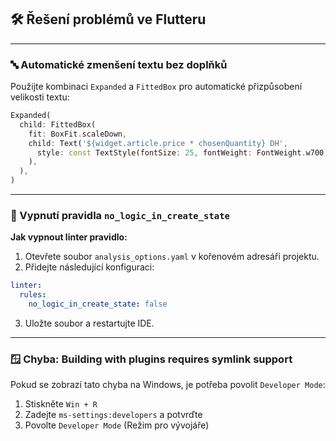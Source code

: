 ## 🛠️ Řešení problémů ve Flutteru

---

### 🔤 Automatické zmenšení textu bez doplňků

Použijte kombinaci `Expanded` a `FittedBox` pro automatické přizpůsobení velikosti textu:

```dart
Expanded(
  child: FittedBox(
    fit: BoxFit.scaleDown,
    child: Text('${widget.article.price * chosenQuantity} DH',
      style: const TextStyle(fontSize: 25, fontWeight: FontWeight.w700),
    ),
  ),
)
```

---

### 🚫 Vypnutí pravidla `no_logic_in_create_state`

**Jak vypnout linter pravidlo:**

1. Otevřete soubor `analysis_options.yaml` v kořenovém adresáři projektu.  
2. Přidejte následující konfiguraci:

```yaml
linter:
  rules:
    no_logic_in_create_state: false
```

3. Uložte soubor a restartujte IDE.

---

### 🪟 Chyba: Building with plugins requires symlink support

Pokud se zobrazí tato chyba na Windows, je potřeba povolit `Developer Mode`:

1. Stiskněte `Win + R`  
2. Zadejte `ms-settings:developers` a potvrďte  
3. Povolte `Developer Mode` (Režim pro vývojáře)